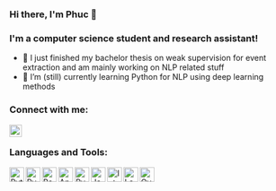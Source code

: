 ### Hi there, I'm Phuc 👋

### I'm a computer science student and research assistant!
- 🔭 I just finished my bachelor thesis on weak supervision for event extraction and am mainly working on NLP related stuff
- 🌱 I’m (still) currently learning Python for NLP using deep learning methods
<!-- 
- 👯 I’m looking to collaborate on ...
- 🤔 I’m looking for help with ...
- 💬 Ask me about ...
- 📫 How to reach me: ...
- 😄 Pronouns: ...
- ⚡ Fun fact: ...
-->

### Connect with me:

<!--
[<img align="left" alt="phucdev.com" width="22px" src="https://raw.githubusercontent.com/iconic/open-iconic/master/svg/globe.svg" />][website]
[<img align="left" alt="codeSTACKr | Twitter" width="22px" src="https://cdn.jsdelivr.net/npm/simple-icons@v3/icons/twitter.svg" />][twitter]
-->
[<img align="left" alt="Phuc | LinkedIn" width="22px" src="https://cdn.jsdelivr.net/npm/simple-icons@v3/icons/linkedin.svg" />][linkedin]

<br />

### Languages and Tools:

<img align="left" alt="Python" width="26px" src="https://cdn.jsdelivr.net/npm/simple-icons@v3/icons/python.svg" />
<img align="left" alt="PyCharm" width="26px" src="https://cdn.jsdelivr.net/npm/simple-icons@v3/icons/pycharm.svg" />
<img align="left" alt="Pandas" width="26px" src="https://cdn.jsdelivr.net/npm/simple-icons@v3/icons/pandas.svg" />
<img align="left" alt="Anaconda" width="26px" src="https://cdn.jsdelivr.net/npm/simple-icons@v3/icons/anaconda.svg" />
<img align="left" alt="PyTorch" width="26px" src="https://cdn.jsdelivr.net/npm/simple-icons@v3/icons/pytorch.svg" />
<img align="left" alt="Java" width="26px" src="https://cdn.jsdelivr.net/npm/simple-icons@v3/icons/java.svg" />
<img align="left" alt="IntelliJ" width="26px" src="https://cdn.jsdelivr.net/npm/simple-icons@v3/icons/intellijidea.svg" />
<img align="left" alt="LaTeX" width="26px" src="https://cdn.jsdelivr.net/npm/simple-icons@v3/icons/latex.svg" />
<img align="left" alt="Overleaf" width="26px" src="https://cdn.jsdelivr.net/npm/simple-icons@v3/icons/overleaf.svg" />
<!--<img align="left" alt="Scala" width="26px" src="https://cdn.jsdelivr.net/npm/simple-icons@v3/icons/scala.svg" />-->

<br />
<br />


<!-- 
<img align="left" alt="phucdev's Github Stats" src="https://github-readme-stats.vercel.app/api?username=phucdev&show_icons=true&hide_border=true" />
-->

[linkedin]: https://www.linkedin.com/in/phuc-tran-truong-589602103
<!--
[twitter]: https://twitter.com/codeSTACKr
[website]: https://phucdev.com
-->

